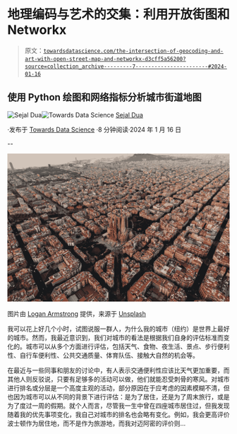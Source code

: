 # 地理编码与艺术的交集：利用开放街图和 Networkx

> 原文：[`towardsdatascience.com/the-intersection-of-geocoding-and-art-with-open-street-map-and-networkx-d3cff5a56200?source=collection_archive---------7-----------------------#2024-01-16`](https://towardsdatascience.com/the-intersection-of-geocoding-and-art-with-open-street-map-and-networkx-d3cff5a56200?source=collection_archive---------7-----------------------#2024-01-16)

## 使用 Python 绘图和网络指标分析城市街道地图

[](https://sejaldua.medium.com/?source=post_page---byline--d3cff5a56200--------------------------------)![Sejal Dua](https://sejaldua.medium.com/?source=post_page---byline--d3cff5a56200--------------------------------)[](https://towardsdatascience.com/?source=post_page---byline--d3cff5a56200--------------------------------)![Towards Data Science](https://towardsdatascience.com/?source=post_page---byline--d3cff5a56200--------------------------------) [Sejal Dua](https://sejaldua.medium.com/?source=post_page---byline--d3cff5a56200--------------------------------)

·发布于 [Towards Data Science](https://towardsdatascience.com/?source=post_page---byline--d3cff5a56200--------------------------------) ·8 分钟阅读·2024 年 1 月 16 日

--

![](img/3382145714d93a1928f643d6c16e938e.png)

图片由 [Logan Armstrong](https://unsplash.com/@loganstrongarms?utm_source=medium&utm_medium=referral) 提供，来源于 [Unsplash](https://unsplash.com/?utm_source=medium&utm_medium=referral)

我可以花上好几个小时，试图说服一群人，为什么我的城市（纽约）是世界上最好的城市。然而，我最近意识到，我们对城市的看法是根据我们自身的评估标准而变化的。城市可以从多个方面进行评估，包括天气、食物、夜生活、景点、步行便利性、自行车便利性、公共交通质量、体育队伍、接触大自然的机会等。

在最近与一些同事和朋友的讨论中，有人表示交通便利性应该比天气更加重要，而其他人则反驳说，只要有足够多的活动可以做，他们就能忍受刺骨的寒风。对城市进行排名或分层是一个高度主观的活动，部分原因在于应考虑的因素模糊不清，但也因为城市可以从不同的背景下进行评估：是为了居住，还是为了周末旅行，或是为了度过一周的假期。就个人而言，尽管我一生中曾在四座城市居住过，但我发现随着我的优先事项变化，我自己对城市的排名也会略有变化。例如，我会更高评价波士顿作为居住地，而不是作为旅游地，而我对迈阿密的评价则…
